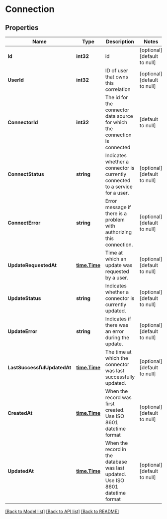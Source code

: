 # Connection

## Properties
Name | Type | Description | Notes
------------ | ------------- | ------------- | -------------
**Id** | **int32** | id | [optional] [default to null]
**UserId** | **int32** | ID of user that owns this correlation | [optional] [default to null]
**ConnectorId** | **int32** | The id for the connector data source for which the connection is connected | [default to null]
**ConnectStatus** | **string** | Indicates whether a connector is currently connected to a service for a user. | [optional] [default to null]
**ConnectError** | **string** | Error message if there is a problem with authorizing this connection. | [optional] [default to null]
**UpdateRequestedAt** | [**time.Time**](time.Time.md) | Time at which an update was requested by a user. | [optional] [default to null]
**UpdateStatus** | **string** | Indicates whether a connector is currently updated. | [optional] [default to null]
**UpdateError** | **string** | Indicates if there was an error during the update. | [optional] [default to null]
**LastSuccessfulUpdatedAt** | [**time.Time**](time.Time.md) | The time at which the connector was last successfully updated. | [optional] [default to null]
**CreatedAt** | [**time.Time**](time.Time.md) | When the record was first created. Use ISO 8601 datetime format | [optional] [default to null]
**UpdatedAt** | [**time.Time**](time.Time.md) | When the record in the database was last updated. Use ISO 8601 datetime format | [optional] [default to null]

[[Back to Model list]](../README.md#documentation-for-models) [[Back to API list]](../README.md#documentation-for-api-endpoints) [[Back to README]](../README.md)


